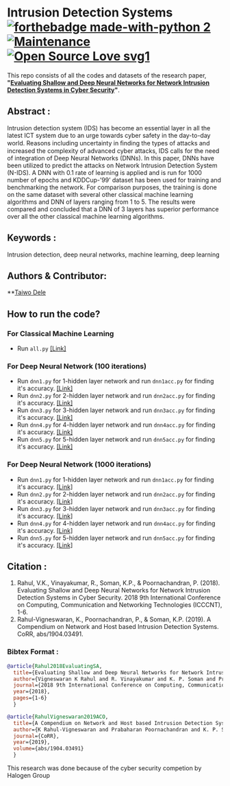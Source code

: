 # Intrusion Detection Systems [![forthebadge made-with-python 2](https://img.shields.io/badge/Made%20with%20-Python%202.7-brightgreen.svg)](https://www.python.org/) [![Maintenance](https://img.shields.io/badge/Maintained%3F-yes-green.svg)]() [![Open Source Love svg1](https://badges.frapsoft.com/os/v1/open-source.svg?v=103)]() 
This repo consists of all the codes and datasets of the research paper, **"[Evaluating Shallow and Deep Neural Networks for Network Intrusion Detection Systems in Cyber Security](https://ieeexplore.ieee.org/document/8494096)"**.


## Abstract :
Intrusion detection system (IDS) has become an essential layer in all the latest ICT system due to an urge towards cyber safety in the day-to-day world. Reasons including uncertainty in ﬁnding the types of attacks and increased the complexity of advanced cyber attacks, IDS calls for the need of integration of Deep Neural Networks (DNNs). In this paper, DNNs have been utilized to predict the attacks on Network Intrusion Detection System (N-IDS). A DNN with 0.1 rate of learning is applied and is run for 1000 number of epochs and KDDCup-’99’ dataset has been used for training and benchmarking the network. For comparison purposes, the training is done on the same dataset with several other classical machine learning algorithms and DNN of layers ranging from 1 to 5. The results were compared and concluded that a DNN of 3 layers has superior performance over all the other classical machine learning algorithms. 

## Keywords : 
Intrusion detection, deep neural networks, machine learning, deep learning 

## Authors & Contributor:
**[Taiwo Dele ](https://github.com/delian88)


## How to run the code?
### For **Classical Machine Learning**
* Run `all.py` [[Link]](https://github.com/rahulvigneswaran/Intrusion-Detection-Systems/blob/master/all.py)
### For **Deep Neural Network (100 iterations)** 
* Run `dnn1.py` for 1-hidden layer network and run `dnn1acc.py` for finding it's accuracy. [[Link]](https://github.com/rahulvigneswaran/Intrusion-Detection-Systems/tree/master/dnn)
* Run `dnn2.py` for 2-hidden layer network and run `dnn2acc.py` for finding it's accuracy. [[Link]](https://github.com/rahulvigneswaran/Intrusion-Detection-Systems/tree/master/dnn)
* Run `dnn3.py` for 3-hidden layer network and run `dnn3acc.py` for finding it's accuracy. [[Link]](https://github.com/rahulvigneswaran/Intrusion-Detection-Systems/tree/master/dnn)
* Run `dnn4.py` for 4-hidden layer network and run `dnn4acc.py` for finding it's accuracy. [[Link]](https://github.com/rahulvigneswaran/Intrusion-Detection-Systems/tree/master/dnn)
* Run `dnn5.py` for 5-hidden layer network and run `dnn5acc.py` for finding it's accuracy. [[Link]](https://github.com/rahulvigneswaran/Intrusion-Detection-Systems/tree/master/dnn)

### For **Deep Neural Network (1000 iterations)** 
* Run `dnn1.py` for 1-hidden layer network and run `dnn1acc.py` for finding it's accuracy. [[Link]](https://github.com/rahulvigneswaran/Intrusion-Detection-Systems/tree/master/dnn1000)
* Run `dnn2.py` for 2-hidden layer network and run `dnn2acc.py` for finding it's accuracy. [[Link]](https://github.com/rahulvigneswaran/Intrusion-Detection-Systems/tree/master/dnn1000)
* Run `dnn3.py` for 3-hidden layer network and run `dnn3acc.py` for finding it's accuracy. [[Link]](https://github.com/rahulvigneswaran/Intrusion-Detection-Systems/tree/master/dnn1000)
* Run `dnn4.py` for 4-hidden layer network and run `dnn4acc.py` for finding it's accuracy. [[Link]](https://github.com/rahulvigneswaran/Intrusion-Detection-Systems/tree/master/dnn1000)
* Run `dnn5.py` for 5-hidden layer network and run `dnn5acc.py` for finding it's accuracy. [[Link]](https://github.com/rahulvigneswaran/Intrusion-Detection-Systems/tree/master/dnn1000)



##  Citation :


  1. Rahul, V.K., Vinayakumar, R., Soman, K.P., & Poornachandran, P. (2018). Evaluating Shallow and Deep Neural Networks for Network Intrusion Detection Systems in Cyber Security. 2018 9th International Conference on Computing, Communication and Networking Technologies (ICCCNT), 1-6.
  2. Rahul-Vigneswaran, K., Poornachandran, P., & Soman, K.P. (2019). A Compendium on Network and Host based Intrusion Detection Systems. CoRR, abs/1904.03491.
  
  ### Bibtex Format :
```bib
@article{Rahul2018EvaluatingSA,
  title={Evaluating Shallow and Deep Neural Networks for Network Intrusion Detection Systems in Cyber Security},
  author={Vigneswaran K Rahul and R. Vinayakumar and K. P. Soman and Prabaharan Poornachandran},
  journal={2018 9th International Conference on Computing, Communication and Networking Technologies (ICCCNT)},
  year={2018},
  pages={1-6}
  }

@article{RahulVigneswaran2019ACO,
  title={A Compendium on Network and Host based Intrusion Detection Systems},
  author={K Rahul-Vigneswaran and Prabaharan Poornachandran and K. P. Soman},
  journal={CoRR},
  year={2019},
  volume={abs/1904.03491}
  }
```

This research was done because of the cyber security competion by Halogen Group
